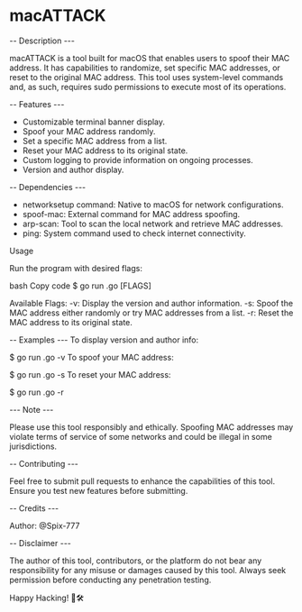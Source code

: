 # macATTACK

-- Description ---

macATTACK is a tool built for macOS that enables users to spoof their MAC address. It has capabilities to randomize, set specific MAC addresses, or reset to the original MAC address. This tool uses system-level commands and, as such, requires sudo permissions to execute most of its operations.

-- Features ---

* Customizable terminal banner display.
* Spoof your MAC address randomly.
* Set a specific MAC address from a list.
* Reset your MAC address to its original state.
* Custom logging to provide information on ongoing processes.
* Version and author display.

-- Dependencies ---

* networksetup command: Native to macOS for network configurations.
* spoof-mac: External command for MAC address spoofing.
* arp-scan: Tool to scan the local network and retrieve MAC addresses.
* ping: System command used to check internet connectivity.

Usage

Run the program with desired flags:

bash
Copy code
$ go run <filename>.go [FLAGS]

Available Flags:
-v: Display the version and author information.
-s: Spoof the MAC address either randomly or try MAC addresses from a list.
-r: Reset the MAC address to its original state.

-- Examples ---
To display version and author info:

$ go run <filename>.go -v
To spoof your MAC address:

$ go run <filename>.go -s
To reset your MAC address:

$ go run <filename>.go -r

--- Note  ---

Please use this tool responsibly and ethically. Spoofing MAC addresses may violate terms of service of some networks and could be illegal in some jurisdictions.

-- Contributing ---

Feel free to submit pull requests to enhance the capabilities of this tool. Ensure you test new features before submitting.

-- Credits ---

Author: @Spix-777

-- Disclaimer ---

The author of this tool, contributors, or the platform do not bear any responsibility for any misuse or damages caused by this tool. Always seek permission before conducting any penetration testing.

Happy Hacking! 🚀🛠